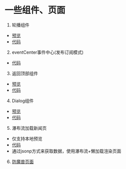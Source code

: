 # 一些组件、页面


1. 轮播组件
- [预览](https://wangyi3322.github.io/effect-set/carousel/carousel.html)
- [代码](https://github.com/wangyi3322/effect-set/blob/master/carousel/carousel.html)

2. eventCenter事件中心(发布订阅模式)
- [代码](https://github.com/wangyi3322/effect-set/blob/master/eventCenter)



3. 返回顶部组件
- [预览](https://wangyi3322.github.io/effect-set/goTop/goTop.html) 
- [代码](https://github.com/wangyi3322/effect-set/blob/master/goTop/goTop.js)

4. Dialog组件
- [预览](https://wangyi3322.github.io/effect-set/dialog/dialog.html) 
- [代码](https://github.com/wangyi3322/effect-set/blob/master/dialog/dialog.js)


5. 瀑布流加载新闻页
- 仅支持本地预览
- [代码](http://htmlpreview.github.io/?https://wangyi3322.github.io/effect-set/news/news.html)
- 通过jsonp方式来获取数据，使用瀑布流+懒加载渲染页面

6. [防魔兽页面](https://wangyi3322.github.io/effect-set/wow/index.html)

